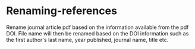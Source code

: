 # Renaming-references
Rename journal article pdf based on the information available from the pdf DOI. File name will then be renamed based on the DOI information such as the first author's last name, year published, journal name, title etc. 
